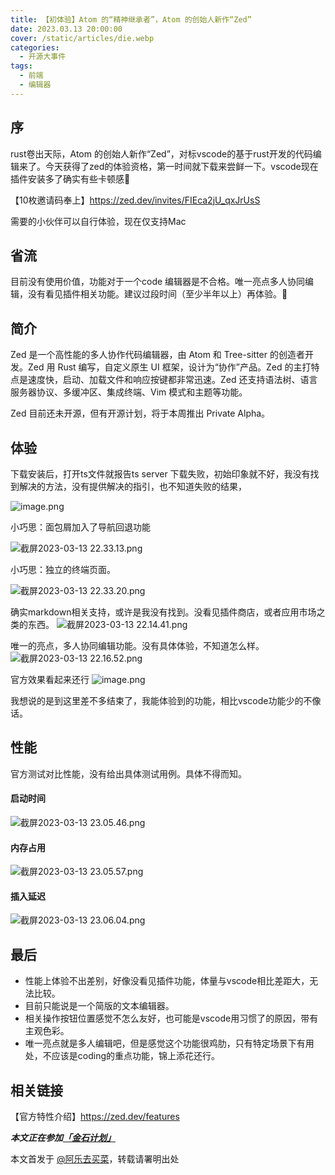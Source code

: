 ```yaml
---
title: 【初体验】Atom 的“精神继承者”，Atom 的创始人新作“Zed”
date: 2023.03.13 20:00:00
cover: /static/articles/die.webp
categories:
  - 开源大事件
tags:
  - 前端
  - 编辑器
---
```

## 序

rust卷出天际，Atom 的创始人新作“Zed”，对标vscode的基于rust开发的代码编辑来了。今天获得了zed的体验资格，第一时间就下载来尝鲜一下。vscode现在插件安装多了确实有些卡顿感🤔

【10枚邀请码奉上】https://zed.dev/invites/FIEca2jU_qxJrUsS

需要的小伙伴可以自行体验，现在仅支持Mac

## 省流

目前没有使用价值，功能对于一个code 编辑器是不合格。唯一亮点多人协同编辑，没有看见插件相关功能。建议过段时间（至少半年以上）再体验。🧐


## 简介

Zed 是一个高性能的多人协作代码编辑器，由 Atom 和 Tree-sitter 的创造者开发。Zed 用 Rust 编写，自定义原生 UI 框架，设计为“协作”产品。Zed 的主打特点是速度快，启动、加载文件和响应按键都非常迅速。Zed 还支持语法树、语言服务器协议、多缓冲区、集成终端、Vim 模式和主题等功能。

Zed 目前还未开源，但有开源计划，将于本周推出 Private Alpha。

## 体验

下载安装后，打开ts文件就报告ts server 下载失败，初始印象就不好，我没有找到解决的方法，没有提供解决的指引，也不知道失败的结果，

![image.png](https://p3-juejin.byteimg.com/tos-cn-i-k3u1fbpfcp/09e1a0f4a7f049d0b4701a717c783571~tplv-k3u1fbpfcp-watermark.image?)

小巧思：面包屑加入了导航回退功能

![截屏2023-03-13 22.33.13.png](https://p1-juejin.byteimg.com/tos-cn-i-k3u1fbpfcp/611e07bee4fe441bbecc16f3a23e903f~tplv-k3u1fbpfcp-watermark.image?)

小巧思：独立的终端页面。

![截屏2023-03-13 22.33.20.png](https://p9-juejin.byteimg.com/tos-cn-i-k3u1fbpfcp/ab74c55e5dc14693881cd0e516ef4b81~tplv-k3u1fbpfcp-watermark.image?)

确实markdown相关支持，或许是我没有找到。没看见插件商店，或者应用市场之类的东西。
![截屏2023-03-13 22.14.41.png](https://p6-juejin.byteimg.com/tos-cn-i-k3u1fbpfcp/062eec19b752467181f37df749180a25~tplv-k3u1fbpfcp-watermark.image?)


唯一的亮点，多人协同编辑功能。没有具体体验，不知道怎么样。
![截屏2023-03-13 22.16.52.png](https://p9-juejin.byteimg.com/tos-cn-i-k3u1fbpfcp/aca4db957698470dbe6a1fd8d25f05db~tplv-k3u1fbpfcp-watermark.image?)

官方效果看起来还行
![image.png](https://p9-juejin.byteimg.com/tos-cn-i-k3u1fbpfcp/e3297b2f0a174057a7332b0d50d7833a~tplv-k3u1fbpfcp-watermark.image?)


我想说的是到这里差不多结束了，我能体验到的功能，相比vscode功能少的不像话。

## 性能

官方测试对比性能，没有给出具体测试用例。具体不得而知。

#### 启动时间

![截屏2023-03-13 23.05.46.png](https://p9-juejin.byteimg.com/tos-cn-i-k3u1fbpfcp/e2e0f2c6e30a4c5194634f86415eee71~tplv-k3u1fbpfcp-watermark.image?)

#### 内存占用
![截屏2023-03-13 23.05.57.png](https://p3-juejin.byteimg.com/tos-cn-i-k3u1fbpfcp/d77ea0c412174d87b59ccf142f7e7e27~tplv-k3u1fbpfcp-watermark.image?)

#### 插入延迟
![截屏2023-03-13 23.06.04.png](https://p1-juejin.byteimg.com/tos-cn-i-k3u1fbpfcp/9f00a277b8664115a7b558b2f1e3caea~tplv-k3u1fbpfcp-watermark.image?)

## 最后

- 性能上体验不出差别，好像没看见插件功能，体量与vscode相比差距大，无法比较。
- 目前只能说是一个简版的文本编辑器。
- 相关操作按钮位置感觉不怎么友好，也可能是vscode用习惯了的原因，带有主观色彩。
- 唯一亮点就是多人编辑吧，但是感觉这个功能很鸡肋，只有特定场景下有用处，不应该是coding的重点功能，锦上添花还行。

## 相关链接

【官方特性介绍】https://zed.dev/features


***本文正在参加[「金石计划」](https://juejin.cn/post/7207698564641996856/ "https://juejin.cn/post/7207698564641996856/")***

本文首发于 [@阿乐去买菜](https://kinfuy.github.io/)，转载请署明出处
